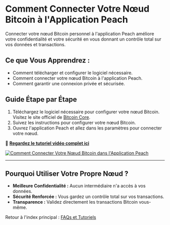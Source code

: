 # Comment Connecter Votre Nœud Bitcoin à l'Application Peach

Connecter votre nœud Bitcoin personnel à l'application Peach améliore votre confidentialité et votre sécurité en vous donnant un contrôle total sur vos données et transactions.

## **Ce que Vous Apprendrez :**
- Comment télécharger et configurer le logiciel nécessaire.  
- Comment connecter votre nœud Bitcoin à l'application Peach.  
- Comment garantir une connexion privée et sécurisée.  

## **Guide Étape par Étape**

1) Téléchargez le logiciel nécessaire pour configurer votre nœud Bitcoin.  
   Visitez le site officiel de [Bitcoin Core](https://bitcoincore.org).  
2) Suivez les instructions pour configurer votre nœud Bitcoin.  
3) Ouvrez l'application Peach et allez dans les paramètres pour connecter votre nœud.  

🔗 **[Regardez le tutoriel vidéo complet ici](https://www.youtube.com/watch?v=xtvq2i3mIYg)**  

[![Comment Connecter Votre Nœud Bitcoin dans l'Application Peach](https://img.youtube.com/vi/xtvq2i3mIYg/0.jpg)](https://www.youtube.com/watch?v=xtvq2i3mIYg)  

---

## **Pourquoi Utiliser Votre Propre Nœud ?**
- **Meilleure Confidentialité :** Aucun intermédiaire n'a accès à vos données.  
- **Sécurité Renforcée :** Vous gardez un contrôle total sur vos transactions.  
- **Transparence :** Validez directement les transactions Bitcoin vous-même.  

Retour à l'index principal : [FAQs et Tutoriels](/faq/tutorials)
